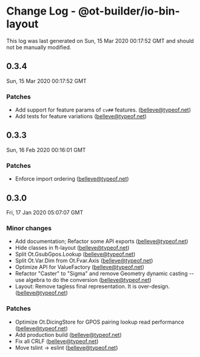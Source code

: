# Change Log - @ot-builder/io-bin-layout

This log was last generated on Sun, 15 Mar 2020 00:17:52 GMT and should not be manually modified.

## 0.3.4
Sun, 15 Mar 2020 00:17:52 GMT

### Patches

- Add support for feature params of `cv##` features. (belleve@typeof.net)
- Add tests for feature variations (belleve@typeof.net)
## 0.3.3
Sun, 16 Feb 2020 00:16:01 GMT

### Patches

- Enforce import ordering (belleve@typeof.net)
## 0.3.0
Fri, 17 Jan 2020 05:07:07 GMT

### Minor changes

- Add documentation; Refactor some API exports (belleve@typeof.net)
- Hide classes in ft-layout (belleve@typeof.net)
- Split Ot.GsubGpos.Lookup (belleve@typeof.net)
- Split Ot.Var.Dim from Ot.Fvar.Axis (belleve@typeof.net)
- Optimize API for ValueFactory (belleve@typeof.net)
- Refactor "Caster" to "Sigma" and remove Geometry dynamic casting -- use algebra to do the conversion (belleve@typeof.net)
- Layout: Remove tagless final representation. It is over-design. (belleve@typeof.net)
### Patches

- Optimize Ot.DicingStore for GPOS pairing lookup read performance (belleve@typeof.net)
- Add production build (belleve@typeof.net)
- Fix all CRLF (belleve@typeof.net)
- Move tslint -> eslint (belleve@typeof.net)